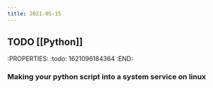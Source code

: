 ```yaml
---
title: 2021-05-15
---
```


## TODO [[Python]]
:PROPERTIES:
:todo: 1621096184364
:END:
### Making your python script into a system service on linux
